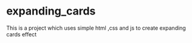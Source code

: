 # expanding_cards
This is a project which uses simple html ,css  and js to create expanding cards effect 

